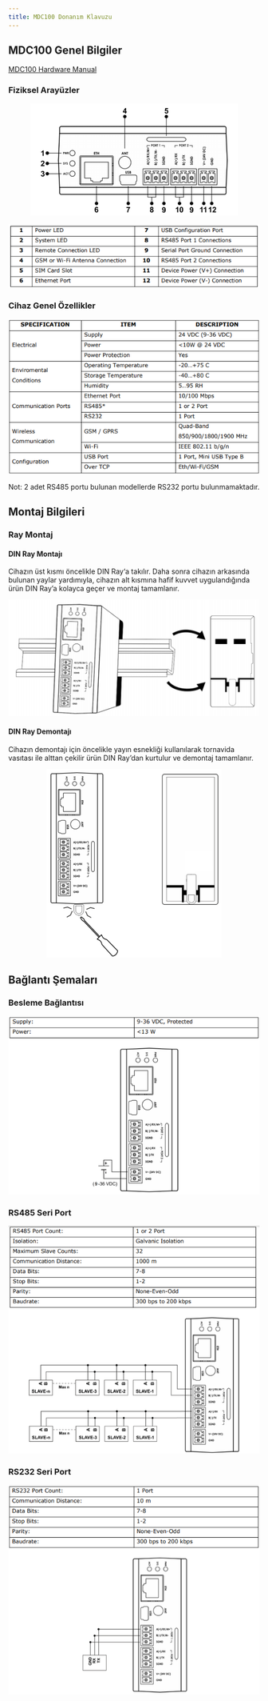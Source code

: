 ```yaml
---
title: MDC100 Donanım Klavuzu
---
```

## MDC100 Genel Bilgiler

[MDC100 Hardware Manual](https://www.mikrodev.com/en/docs/DlmsModbusGateway/hardware_manual/MIKRODEV_HM_MDC100_en.pdf)

### Fiziksel Arayüzler

<center>

![gateway-MDC100-hardware-011](/img/gateway-MDC100-hardware-011.png)

</center>

<center>

![gateway-MDC100-hardware-022](/img/gateway-MDC100-hardware-022.png)

</center>

### Cihaz Genel Özellikler

<center>

![gateway-MDC100-hardware-033](/img/gateway-MDC100-hardware-033.png)

</center>

Not: 2 adet RS485 portu bulunan modellerde RS232 portu bulunmamaktadır.

## Montaj Bilgileri

### Ray Montaj

#### DIN Ray Montajı

Cihazın üst kısmı öncelikle DIN Ray‘a takılır. Daha sonra cihazın arkasında bulunan yaylar
yardımıyla, cihazın alt kısmına hafif kuvvet uygulandığında ürün DIN Ray’a kolayca geçer
ve montaj tamamlanır.

<center>

![gateway-MDC100-hardware-044](/img/gateway-MDC100-hardware-044.png)

</center>

#### DIN Ray Demontajı
Cihazın demontajı için öncelikle yayın esnekliği kullanılarak tornavida vasıtası ile alttan
çekilir ürün DIN Ray’dan kurtulur ve demontaj tamamlanır.

<center>

![gateway-MDC100-hardware-055](/img/gateway-MDC100-hardware-055.png)

</center>

## Bağlantı Şemaları

### Besleme Bağlantısı

<center>

![gateway-MDC100-hardware-066](/img/gateway-MDC100-hardware-066.png)

</center>

### RS485 Seri Port

<center>

![gateway-MDC100-hardware-01](/img/gateway-MDC100-hardware-01.png)

</center>

### RS232 Seri Port

<center>

![gateway-MDC100-hardware-077](/img/gateway-MDC100-hardware-077.png)

</center>
